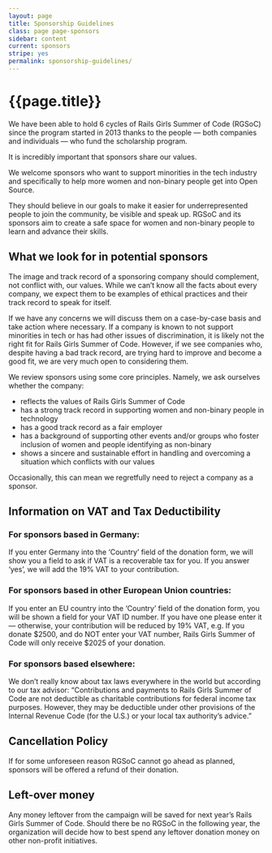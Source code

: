 ```yaml
---
layout: page
title: Sponsorship Guidelines
class: page page-sponsors
sidebar: content
current: sponsors
stripe: yes
permalink: sponsorship-guidelines/
---
```


<h1>{{page.title}}</h1>

We have been able to hold 6 cycles of Rails Girls Summer of Code (RGSoC) since the program started in 2013 thanks to the people — both companies and individuals — who fund the scholarship program.

It is incredibly important that sponsors share our values.

We welcome sponsors who want to support minorities in the tech industry and specifically to help more women and non-binary people get into Open Source.

They should believe in our goals to make it easier for underrepresented people to join the community, be visible and speak up. RGSoC and its sponsors aim to create a safe space for women and non-binary people to learn and advance their skills.

## What we look for in potential sponsors

The image and track record of a sponsoring company should complement, not conflict with, our values. While we can’t know all the facts about every company, we expect them to be examples of ethical practices and their track record to speak for itself.

If we have any concerns we will discuss them on a case-by-case basis and take action where necessary. If a company is known to not support minorities in tech or has had other issues of discrimination, it is likely not the right fit for Rails Girls Summer of Code. However, if we see companies who, despite having a bad track record, are trying hard to improve and become a good fit, we are very much open to considering them.

We review sponsors using some core principles. Namely, we ask ourselves whether the company:
<ul>
<li>reflects the values of Rails Girls Summer of Code</li>
<li>has a strong track record in supporting women and non-binary people in technology</li>
<li>has a good track record as a fair employer</li>
<li>has a background of supporting other events and/or groups who foster inclusion of women and people identifying as non-binary</li>
<li>shows a sincere and sustainable effort in handling and overcoming a situation which conflicts with our values</li>
</ul>

Occasionally, this can mean we regretfully need to reject a company as a sponsor.

## Information on VAT and Tax Deductibility

### For sponsors based in Germany:
If you enter Germany into the ‘Country’ field of the donation form, we will show you a field to ask if VAT is a recoverable tax for you. If you answer ‘yes’, we will add the 19% VAT to your contribution.


### For sponsors based in other European Union countries:
If you enter an EU country into the ‘Country’ field of the donation form, you will be shown a field for your VAT ID number. If you have one please enter it — otherwise, your contribution will be reduced by 19% VAT, e.g. If you donate $2500, and do NOT enter your VAT number, Rails Girls Summer of Code will only receive $2025 of your donation.


### For sponsors based elsewhere:
We don’t really know about tax laws everywhere in the world but according to our tax advisor: “Contributions and payments to Rails Girls Summer of Code are not deductible as charitable contributions for federal income tax purposes. However, they may be deductible under other provisions of the Internal Revenue Code (for the U.S.) or your local tax authority’s advice.”


## Cancellation Policy

If for some unforeseen reason RGSoC cannot go ahead as planned, sponsors will be offered a refund of their donation.


## Left-over money

Any money leftover from the campaign will be saved for next year’s Rails Girls Summer of Code. Should there be no RGSoC in the following year, the organization will decide how to best spend any leftover donation money on other non-profit initiatives.
